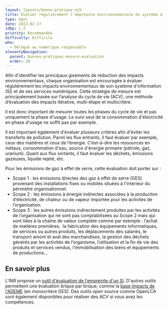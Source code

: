 ```yaml
---
layout: layouts/bonne-pratique.njk
title: Évaluer régulièrement l’empreinte environnementale du système d’information
type: bpnr
date: 2022-02-17
idbp: c.2
priority: Recommandée
difficulty: Difficile 
who:
  - Délégué au numérique responsable
eleventyNavigation:
  parent: bonnes-pratiques-mesure-evaluation
  order: 20
---
```


Afin d'identifier les principaux gisements de réduction des impacts environnementaux, chaque organisation est encouragée à évaluer régulièrement les impacts environnementaux de son système d'information (SI) et de ses services numériques. Cette stratégie de mesure est principalement basée sur l’analyse du cycle de vie (ACV), une méthode d’évaluation des impacts itérative, multi-étape et multicritère. 

Il est donc important de mesurer toutes les phases du cycle de vie et pas uniquement la phase d'usage. Le suivi seul de la consommation d'électricité en phase d'usage ne suffit pas par exemple.

Il est important également d'évaluer plusieurs critères afin d'éviter les transferts de pollution. Parmi les flux entrants, il faut évaluer par exemple, ceux des matières et ceux de l’énergie. C’est-à-dire les ressources en métaux, consommation d'eau, source d'énergie primaire (pétrole, gaz, uranium). Quant aux flux sortants, il faut évaluer les déchets, émissions gazeuses, liquide rejeté, etc.

Pour les émissions de gaz à effet de serre, cette évaluation doit porter sur : 
* Scope 1 : les émissions directes des gaz à effet de serre (GES) provenant des installations fixes ou mobiles situées à l'intérieur du périmètre organisationnel.
* Scope 2 : les émissions à énergie indirectes associées à la production d’électricité, de chaleur ou de vapeur importée pour les activités de l’organisation.
* Scope 3 : les autres émissions indirectement produites par les activités de l’organisation qui ne sont pas comptabilisées au Scope 2 mais qui sont liées à la chaîne de valeur complète comme par exemple : l’achat de matières premières,  la fabrication des équipements informatiques, de services ou autres produits, les déplacements des salariés, le transport amont et aval des marchandises, la gestion des déchets générés par les activités de l’organisme, l’utilisation et la fin de vie des produits et services vendus, l’immobilisation des biens et équipements de productions…

## En savoir plus

L'INR propose un [outil d'évaluation de l'empreinte d'un SI](https://institutnr.org/wenr-2021). D'autres outils permettent une évaluation brique par brique, comme la [base Impacts de l'ADEME](http://www.base-impacts.ademe.fr/) (en monocritère GES). Des outils open source comme OpenLCA sont également disponibles pour réaliser des ACV si vous avez les compétences.
